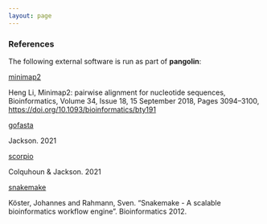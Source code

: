 ```yaml
---
layout: page
---
```


### References

The following external software is run as part of <strong>pangolin</strong>:

[minimap2](https://github.com/lh3/minimap2)

Heng Li, Minimap2: pairwise alignment for nucleotide sequences, Bioinformatics, Volume 34, Issue 18, 15 September 2018, Pages 3094–3100, https://doi.org/10.1093/bioinformatics/bty191

[gofasta](https://github.com/cov-ert/gofasta)

Jackson. 2021 

[scorpio](https://github.com/cov-lineages/scorpio)

Colquhoun & Jackson. 2021

[snakemake](https://snakemake.readthedocs.io/en/stable/index.html)

Köster, Johannes and Rahmann, Sven. “Snakemake - A scalable bioinformatics workflow engine”. Bioinformatics 2012.
